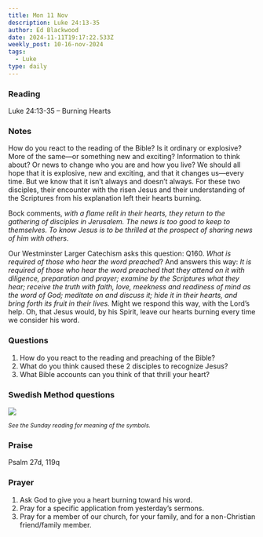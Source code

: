 ```yaml
---
title: Mon 11 Nov
description: Luke 24:13-35
author: Ed Blackwood
date: 2024-11-11T19:17:22.533Z
weekly_post: 10-16-nov-2024
tags:
  - Luke
type: daily
---
```

### Reading

Luke 24:13-35 – Burning Hearts

### Notes

How do you react to the reading of the Bible? Is it ordinary or explosive? More of the same—or something new and exciting? Information to think about? Or news to change who you are and how you live? We should all hope that it is explosive, new and exciting, and that it changes us—every time. But we know that it isn’t always and doesn’t always. For these two disciples, their encounter with the risen Jesus and their understanding of the Scriptures from his explanation left their hearts burning. 

Bock comments, *with a flame relit in their hearts, they return to the gathering of disciples in Jerusalem. The news is too good to keep to themselves. To know Jesus is to be thrilled at the prospect of sharing news of him with others*.

Our Westminster Larger Catechism asks this question: Q160.	*What is required of those who hear the word preached*? And answers this way: 	*It is required of those who hear the word preached that they attend on it with diligence, preparation and prayer; examine by the Scriptures what they hear; receive the truth with faith, love, meekness and readiness of mind as the word of God; meditate on and discuss it; hide it in their hearts, and bring forth its fruit in their lives.* Might we respond this way, with the Lord’s help. Oh, that Jesus would, by his Spirit, leave our hearts burning every time we consider his word.

### Questions

1. How do you react to the reading and preaching of the Bible?
2. What do you think caused these 2 disciples to recognize Jesus?
3. What Bible accounts can you think of that thrill your heart?

### Swedish Method questions

![](/static/img/family_worship_study_ed-swedish_questions.png)

<div><small><i>See the Sunday reading for meaning of the symbols.</i></small></div>

### Praise

P﻿salm 27d, 119q

### Prayer

1. Ask God to give you a heart burning toward his word.
2. Pray for a specific application from yesterday’s sermons.
3. Pray for a member of our church, for your family, and for a non-Christian friend/family member.
